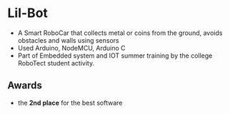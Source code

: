 # Lil-Bot
- A Smart RoboCar that collects metal or coins from the ground, avoids obstacles and walls using sensors
- Used Arduino, NodeMCU, Arduino C
- Part of Embedded system and IOT summer training by the college RoboTect student activity.
## Awards
- the **2nd place** for the best software
